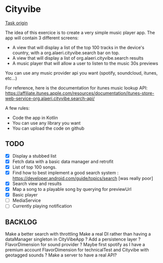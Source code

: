 # Cityvibe

[Task origin](https://gist.github.com/matts2cant/78028940eed02f2ce00ae45710a489a1)

The idea of this exercice is to create a very simple music player app. The app will contain 3 different screens:

* A view that will display a list of the top 100 tracks in the device's country, with a org.alaeri.cityvibe.search bar on top.
* A view that will display a list of org.alaeri.cityvibe.search results
* A music player that will allow a user to listen to the music 30s previews


You can use any music provider api you want (spotify, soundcloud, itunes, etc...)

For reference, here is the documentation for itunes music lookup API: https://affiliate.itunes.apple.com/resources/documentation/itunes-store-web-service-org.alaeri.cityvibe.search-api/

A few rules:

* Code the app in Kotlin
* You can use any library you want
* You can upload the code on github

##

## TODO

* [x] Display a stubbed list
* [x] Fetch data with a basic data manager and retrofit
* [x] List of top 100 songs.
* [x] Find how to best implement a good search system : https://developer.android.com/guide/topics/search [was really poor]
* [x] Search view and results
* [x] Map a song to a playable song by querying for previewUrl
* [x] Basic player
* [ ] MediaService
* [ ] Currently playing notification

## BACKLOG

Make a better search with throttling
Make a real DI rather than having a dataManager singleton in CityVibeApp ?
Add a persistence layer ?
FlavorDimension for sound provider ? Maybe first spotify as I have a premium account
FlavorDimension for technicalTest and Cityvibe with geotagged sounds ?
Make a server to have a real API?



